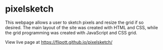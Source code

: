 # pixelsketch

This webpage allows a user to sketch pixels and resize the grid if so desired. The main layout of the site was created with HTML and CSS, while the grid programming was created with JavaScript and CSS grid. 

View live page at https://flipott.github.io/pixelsketch/